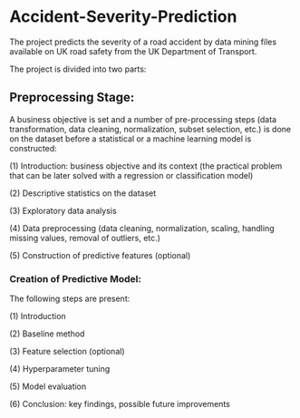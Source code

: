 # Accident-Severity-Prediction

The project predicts the severity of a road accident by data mining files available on UK road safety from the UK Department of Transport.

The project is divided into two parts:

## Preprocessing Stage:

A business objective is set and a number of pre-processing steps (data transformation, data cleaning, normalization, subset selection, etc.) is done on the dataset before a statistical or a machine learning model is constructed:

(1) Introduction: business objective and its context (the practical problem that can be later solved with a regression or classification model)

(2) Descriptive statistics on the dataset

(3) Exploratory data analysis

(4) Data preprocessing (data cleaning, normalization, scaling, handling missing values, removal of outliers, etc.)

(5) Construction of predictive features (optional)

### Creation of Predictive Model:

The following steps are present:

(1) Introduction

(2) Baseline method

(3) Feature selection (optional)

(4) Hyperparameter tuning

(5) Model evaluation

(6) Conclusion: key findings, possible future improvements
